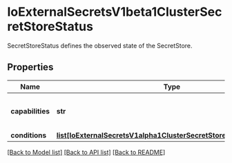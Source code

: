 # IoExternalSecretsV1beta1ClusterSecretStoreStatus

SecretStoreStatus defines the observed state of the SecretStore.
## Properties
Name | Type | Description | Notes
------------ | ------------- | ------------- | -------------
**capabilities** | **str** | SecretStoreCapabilities defines the possible operations a SecretStore can do. | [optional] 
**conditions** | [**list[IoExternalSecretsV1alpha1ClusterSecretStoreStatusConditions]**](IoExternalSecretsV1alpha1ClusterSecretStoreStatusConditions.md) |  | [optional] 

[[Back to Model list]](../README.md#documentation-for-models) [[Back to API list]](../README.md#documentation-for-api-endpoints) [[Back to README]](../README.md)


